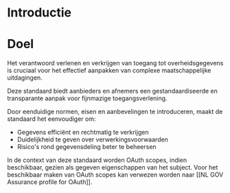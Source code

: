 # Introductie

# Doel

Het verantwoord verlenen en verkrijgen van toegang tot overheidsgegevens is cruciaal voor het effectief aanpakken van complexe maatschappelijke uitdagingen.

Deze standaard biedt aanbieders en afnemers een gestandaardiseerde en transparante aanpak voor fijnmazige toegangsverlening. 

Door eenduidige normen, eisen en aanbevelingen te introduceren, maakt de standaard het eenvoudiger om:

<ul>
  <li>Gegevens efficiënt en rechtmatig te verkrijgen</li>
  <li>Duidelijkheid te geven over verwerkingsvoorwaarden</li>
  <li>Risico's rond gegevensdeling beter te beheersen</li>
</ul>

<p class="note" title="Relatie tot autorisatie op basis van OAuth">
In de context van deze standaard worden OAuth scopes, indien beschikbaar, gezien als gegeven eigenschappen van het subject. Voor het beschikbaar maken van OAuth scopes kan verwezen worden naar [[NL GOV Assurance profile for OAuth]].  
</p>
